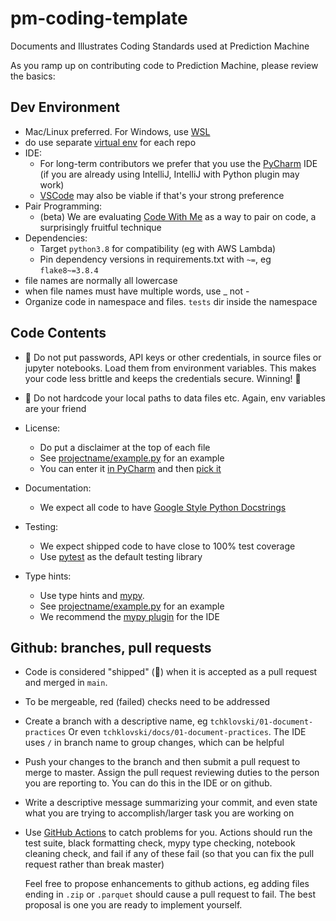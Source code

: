 # pm-coding-template
Documents and Illustrates Coding Standards used at Prediction Machine

As you ramp up on contributing code to Prediction Machine, 
please review the basics:

## Dev Environment
* Mac/Linux preferred. For Windows, use [WSL](https://docs.microsoft.com/en-us/windows/wsl/install-win10)
* do use separate [virtual env](https://docs.python.org/3/library/venv.html) for each repo
* IDE:
  * For long-term contributors we prefer that you use the
  [PyCharm](https://www.jetbrains.com/pycharm/) IDE (if you are already
  using IntelliJ, IntelliJ with Python plugin may work)
  * [VSCode](https://code.visualstudio.com/) may also be viable if that's your strong preference
* Pair Programming:
  * (beta) We are evaluating [Code With Me](https://plugins.jetbrains.com/plugin/14896-code-with-me)
as a way to pair on code, a surprisingly fruitful technique
* Dependencies:
  * Target `python3.8` for compatibility (eg with AWS Lambda)
  * Pin dependency versions in requirements.txt with `~=`, eg `flake8~=3.8.4`
* file names are normally all lowercase
* when file names must have multiple words, use _ not -
* Organize code in namespace and files. `tests` dir inside the namespace

## Code Contents
* 🛑 Do not put passwords, API keys or other credentials, in source files or
  jupyter notebooks. Load them from environment variables. This makes your code
  less brittle and keeps the credentials secure. Winning! 🙌
* 🛑 Do not hardcode your local paths to data files etc. Again, env variables
  are your friend
* License:
  * Do put a disclaimer at the top of each file
   * See [projectname/example.py](projectname/example.py) for an example
   * You can enter it [in PyCharm](http://prntscr.com/1011gyr) and then [pick it](http://prntscr.com/1011fz5)

* Documentation:
  * We expect all code to have [Google Style Python Docstrings](https://sphinxcontrib-napoleon.readthedocs.io/en/latest/example_google.html#example-google)
* Testing:
  * We expect shipped code to have close to 100% test coverage
  * Use [pytest](https://docs.pytest.org/en/stable/) as the default testing library
* Type hints:
  * Use type hints and [mypy](https://mypy.readthedocs.io/en/stable/).
  * See [projectname/example.py](projectname/example.py) for an example
  * We recommend the [mypy plugin](https://plugins.jetbrains.com/plugin/11086-mypy) for the IDE


## Github: branches, pull requests
* Code is considered "shipped" (🎉) when it is accepted as a pull request and merged in `main`.
* To be mergeable, red (failed) checks need to be addressed
* Create a branch with a descriptive name, eg `tchklovski/01-document-practices`
  Or even `tchklovski/docs/01-document-practices`. The IDE uses `/` in branch
  name to group changes, which can be helpful
* Push your changes to the branch and then submit a pull request to merge to
  master. Assign the pull request reviewing duties to the person you are
  reporting to. You can do this in the IDE or on github.
* Write a descriptive message summarizing your commit, and even state what
  you are trying to accomplish/larger task you are working on
* Use [GitHub Actions](https://docs.github.com/en/actions) to catch problems for
  you. Actions should run the test suite, black formatting check, mypy type
  checking, notebook cleaning check, and fail if any of these fail (so that you
  can fix the pull request rather than break master)
  
  Feel free to propose enhancements to github actions, eg adding files ending
  in `.zip` or `.parquet` should cause a pull request to fail. The best
  proposal is one you are ready to implement yourself.
